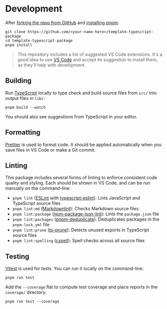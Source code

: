 # Development

After [forking the repo from GitHub](https://help.github.com/articles/fork-a-repo) and [installing pnpm](https://pnpm.io/installation):

```shell
git clone https://github.com/<your-name-here>/template-typescript-package
cd template-typescript-package
pnpm install
```

> This repository includes a list of suggested VS Code extensions.
> It's a good idea to use [VS Code](https://code.visualstudio.com) and accept its suggestion to install them, as they'll help with development.

## Building

Run [TypeScript](https://typescriptlang.org) locally to type check and build source files from `src/` into output files in `lib/`:

```shell
pnpm build --watch
```

You should also see suggestions from TypeScript in your editor.

## Formatting

[Prettier](https://prettier.io) is used to format code.
It should be applied automatically when you save files in VS Code or make a Git commit.

## Linting

This package includes several forms of linting to enforce consistent code quality and styling.
Each should be shown in VS Code, and can be run manually on the command-line:

- `pnpm lint` ([ESLint](https://eslint.org) with [typescript-eslint](https://typescript-eslint.io)): Lints JavaScript and TypeScript source files
- `pnpm lint:md` ([Markdownlint](https://github.com/DavidAnson/markdownlint)): Checks Markdown source files
- `pnpm lint:package` ([npm-package-json-lint](https://npmpackagejsonlint.org/)): Lints the `package.json` file
- `pnpm lint:packages` ([pnpm-deduplicate](https://github.com/ocavue/pnpm-deduplicate)): Deduplicates packages in the `pnpm-lock.yml` file
- `pnpm lint:prune` ([ts-prune](https://github.com/nadeesha/ts-prune)): Detects unused exports in TypeScript source files
- `pnpm lint:spelling` ([cspell](https://cspell.org)): Spell checks across all source files

## Testing

[Vitest](https://vitest.dev) is used for tests.
You can run it locally on the command-line:

```shell
pnpm run test
```

Add the `--coverage` flat to compute test coverage and place reports in the `coverage/` directory:

```shell
pnpm run test --coverage
```
